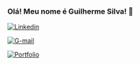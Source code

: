 ### Olá! Meu nome é Guilherme Silva! 👋

[![Linkedin](https://img.shields.io/badge/LinkedIn-0077B5?style=for-the-badge&logo=linkedin&logoColor=white)](https://www.linkedin.com/in/guilherme-silva-971445270/)

[![G-mail](https://img.shields.io/badge/Gmail-D14836?style=for-the-badge&logo=gmail&logoColor=white)](https://www.linkedin.com/in/guilherme-silva-971445270/) 

[![Portfolio](https://img.shields.io/badge/website-000000?style=for-the-badge&logo=About.me&logoColor=white)](https://www.linkedin.com/in/guilherme-silva-971445270/)
